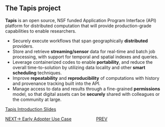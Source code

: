 ## The Tapis project
**Tapis** is an open source, NSF funded Application Program Interface (API) platform for distributed computation that will provide production-grade capabilities to enable researchers.

* Securely execute workflows that span geographically **distributed** providers.
* Store and retrieve **streaming/sensor** data for real-time and batch job processing, with support for temporal and spatial  indexes and queries.
* Leverage containerized codes to enable **portability**, and reduce the overall time-to-solution by utilizing data locality and other **smart scheduling** techniques. 
* Improve **repeatability** and **reproducibility** of computations with history and provenance tracking built into the API.
* Manage access to data and results through a fine-grained **permissions** model, so that digital assets can be **securely** shared  with colleagues or the community at large.


[Tapis Introduction Slides](https://docs.google.com/presentation/d/1Mqtiy1-VIesLxjyDSeCh8OM_oVKj1TrongGU-UDORlY/edit?usp=sharing)





[NEXT-> Early Adopter Use Case](./MetaVdj.md)&nbsp;   &nbsp;   &nbsp;   &nbsp;   &nbsp;  &nbsp;   &nbsp;   &nbsp;   &nbsp;   &nbsp;  [PREV](./intro.md)
